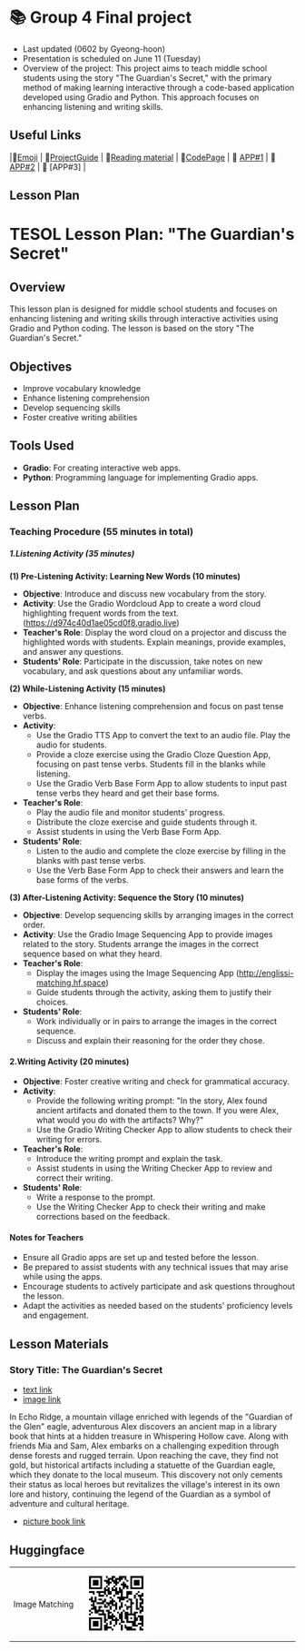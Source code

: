 # 📚 Group 4 Final project 
+ Last updated (0602 by Gyeong-hoon)
+ Presentation is scheduled on June 11 (Tuesday)
+ Overview of the project: This project aims to teach middle school students using the story "The Guardian's Secret," with the primary method of making learning interactive through a code-based application developed using Gradio and Python. This approach focuses on enhancing listening and writing skills.

## Useful Links
|💠[Emoji](https://gist.github.com/rxaviers/7360908) | 💠[ProjectGuide](https://github.com/MK316/Spring2024/blob/main/DLTESOL/project/README.md) | 💠[Reading material](https://raw.githubusercontent.com/MK316/Spring2024/main/DLTESOL/project/story02.txt) | 💠[CodePage](https://github.com/ShieldEdu/G4-finalproject/blob/main/FPG04.ipynb) | 💠 [APP#1](https://ca80775c0c34cc2ccb.gradio.live) | 💠 [APP#2](https://b7f601afa10ef103a5.gradio.live) | 💠 [APP#3] |

## Lesson Plan

# TESOL Lesson Plan: "The Guardian's Secret"

## Overview
This lesson plan is designed for middle school students and focuses on enhancing listening and writing skills through interactive activities using Gradio and Python coding. The lesson is based on the story "The Guardian's Secret."

## Objectives
- Improve vocabulary knowledge
- Enhance listening comprehension
- Develop sequencing skills
- Foster creative writing abilities

## Tools Used
- **Gradio**: For creating interactive web apps.
- **Python**: Programming language for implementing Gradio apps.

## Lesson Plan

### Teaching Procedure (55 minutes in total)

##### **1.Listening Activity (35 minutes)**

**(1) Pre-Listening Activity: Learning New Words (10 minutes)**
- **Objective**: Introduce and discuss new vocabulary from the story.
- **Activity**: Use the Gradio Wordcloud App to create a word cloud highlighting frequent words from the text. (https://d974c40d1ae05cd0f8.gradio.live)
- **Teacher's Role**: Display the word cloud on a projector and discuss the highlighted words with students. Explain meanings, provide examples, and answer any questions.
- **Students' Role**: Participate in the discussion, take notes on new vocabulary, and ask questions about any unfamiliar words.

**(2) While-Listening Activity (15 minutes)**
- **Objective**: Enhance listening comprehension and focus on past tense verbs.
- **Activity**: 
  - Use the Gradio TTS App to convert the text to an audio file. Play the audio for students.
  - Provide a cloze exercise using the Gradio Cloze Question App, focusing on past tense verbs. Students fill in the blanks while listening.
  - Use the Gradio Verb Base Form App to allow students to input past tense verbs they heard and get their base forms.
- **Teacher's Role**: 
  - Play the audio file and monitor students' progress.
  - Distribute the cloze exercise and guide students through it.
  - Assist students in using the Verb Base Form App.
- **Students' Role**: 
  - Listen to the audio and complete the cloze exercise by filling in the blanks with past tense verbs.
  - Use the Verb Base Form App to check their answers and learn the base forms of the verbs.

**(3) After-Listening Activity: Sequence the Story (10 minutes)**
- **Objective**: Develop sequencing skills by arranging images in the correct order.
- **Activity**: Use the Gradio Image Sequencing App to provide images related to the story. Students arrange the images in the correct sequence based on what they heard.
- **Teacher's Role**: 
  - Display the images using the Image Sequencing App (http://englissi-matching.hf.space)
  - Guide students through the activity, asking them to justify their choices.
- **Students' Role**: 
  - Work individually or in pairs to arrange the images in the correct sequence.
  - Discuss and explain their reasoning for the order they chose.

#### **2.Writing Activity (20 minutes)**
- **Objective**: Foster creative writing and check for grammatical accuracy.
- **Activity**: 
  - Provide the following writing prompt: "In the story, Alex found ancient artifacts and donated them to the town. If you were Alex, what would you do with the artifacts? Why?"
  - Use the Gradio Writing Checker App to allow students to check their writing for errors.
- **Teacher's Role**: 
  - Introduce the writing prompt and explain the task.
  - Assist students in using the Writing Checker App to review and correct their writing.
- **Students' Role**: 
  - Write a response to the prompt.
  - Use the Writing Checker App to check their writing and make corrections based on the feedback.

#### Notes for Teachers
- Ensure all Gradio apps are set up and tested before the lesson.
- Be prepared to assist students with any technical issues that may arise while using the apps.
- Encourage students to actively participate and ask questions throughout the lesson.
- Adapt the activities as needed based on the students' proficiency levels and engagement.

## Lesson Materials

### Story Title: The Guardian's Secret 
+ [text link](https://raw.githubusercontent.com/MK316/Spring2024/main/DLTESOL/project/story02.txt)
+ [image link](https://github.com/MK316/Spring2024/blob/main/DLTESOL/project/Story02.png)

**<Synopsis>**
In Echo Ridge, a mountain village enriched with legends of the "Guardian of the Glen" eagle, adventurous Alex discovers an ancient map in a library book that hints at a hidden treasure in Whispering Hollow cave. Along with friends Mia and Sam, Alex embarks on a challenging expedition through dense forests and rugged terrain. Upon reaching the cave, they find not gold, but historical artifacts including a statuette of the Guardian eagle, which they donate to the local museum. This discovery not only cements their status as local heroes but revitalizes the village's interest in its own lore and history, continuing the legend of the Guardian as a symbol of adventure and cultural heritage.

**<Story Overview>**
+ [picture book link](https://www.childbook.ai/book/s/the-guardians-secret-spgd)

## Huggingface
<table>
  <tr>
    <td>Image Matching</td>
    <td>
      <a href="http://englissi-matching.hf.space" target="_blank">
        <img src="https://github.com/englissi/englissi/blob/4f8a7cc7c7194132422e05081fd7d9502c3c4c65/Sample/image%20matching.webp?raw=true" alt="QR Code" style="width:33%;">
      </a>
    </td>
  </tr>
</table>

